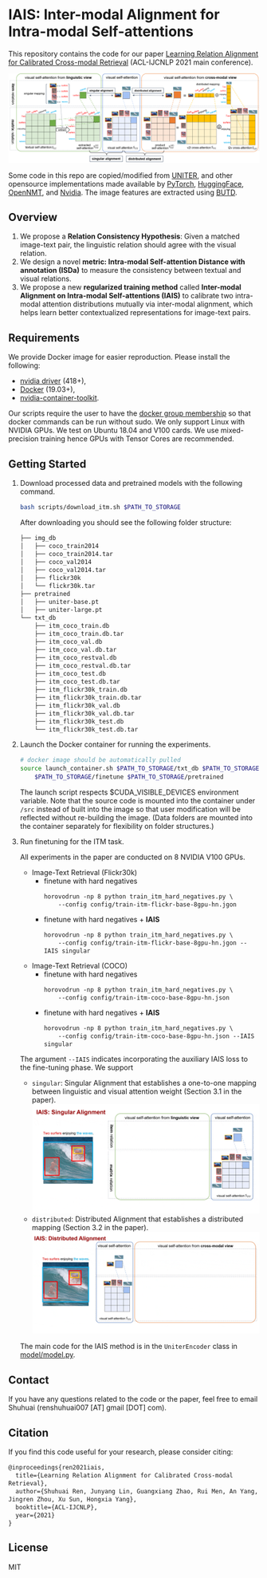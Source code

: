# IAIS: Inter-modal Alignment for Intra-modal Self-attentions
This repository contains the code for our paper [Learning Relation Alignment for Calibrated Cross-modal Retrieval](https://arxiv.org/abs/2105.13868) (ACL-IJCNLP 2021 main conference).

![Overview of IAIS](figures/IAIS.png)


Some code in this repo are copied/modified from [UNITER](https://github.com/ChenRocks/UNITER), and other opensource implementations made available by
[PyTorch](https://github.com/pytorch/pytorch),
[HuggingFace](https://github.com/huggingface/transformers),
[OpenNMT](https://github.com/OpenNMT/OpenNMT-py),
and [Nvidia](https://github.com/NVIDIA/DeepLearningExamples/tree/master/PyTorch).
The image features are extracted using [BUTD](https://github.com/peteanderson80/bottom-up-attention).

## Overview

1. We propose a **Relation Consistency Hypothesis**: Given a matched image-text pair, the linguistic relation should agree with the visual relation.
2. We design a novel **metric: Intra-modal Self-attention Distance with annotation (ISDa)** to measure the consistency between textual and visual relations.
3. We propose a new **regularized training method** called **Inter-modal Alignment on Intra-modal Self-attentions (IAIS)** to calibrate two intra-modal attention distributions mutually via inter-modal alignment, which helps learn better contextualized representations for image-text pairs.
 
## Requirements
We provide Docker image for easier reproduction. Please install the following:
  - [nvidia driver](https://docs.nvidia.com/cuda/cuda-installation-guide-linux/index.html#package-manager-installation) (418+), 
  - [Docker](https://docs.docker.com/install/linux/docker-ce/ubuntu/) (19.03+), 
  - [nvidia-container-toolkit](https://github.com/NVIDIA/nvidia-docker#quickstart).

Our scripts require the user to have the [docker group membership](https://docs.docker.com/install/linux/linux-postinstall/)
so that docker commands can be run without sudo.
We only support Linux with NVIDIA GPUs. We test on Ubuntu 18.04 and V100 cards.
We use mixed-precision training hence GPUs with Tensor Cores are recommended.

## Getting Started
1. Download processed data and pretrained models with the following command.
    ```bash
    bash scripts/download_itm.sh $PATH_TO_STORAGE
    ```
    After downloading you should see the following folder structure:
    ```
    ├── img_db
    │   ├── coco_train2014
    │   ├── coco_train2014.tar
    │   ├── coco_val2014
    │   ├── coco_val2014.tar
    │   ├── flickr30k
    │   └── flickr30k.tar
    ├── pretrained
    │   ├── uniter-base.pt
    │   ├── uniter-large.pt
    └── txt_db
        ├── itm_coco_train.db
        ├── itm_coco_train.db.tar
        ├── itm_coco_val.db
        ├── itm_coco_val.db.tar
        ├── itm_coco_restval.db
        ├── itm_coco_restval.db.tar
        ├── itm_coco_test.db
        ├── itm_coco_test.db.tar
        ├── itm_flickr30k_train.db
        ├── itm_flickr30k_train.db.tar
        ├── itm_flickr30k_val.db
        ├── itm_flickr30k_val.db.tar
        ├── itm_flickr30k_test.db
        └── itm_flickr30k_test.db.tar
    ```

2. Launch the Docker container for running the experiments.
    ```bash
    # docker image should be automatically pulled
    source launch_container.sh $PATH_TO_STORAGE/txt_db $PATH_TO_STORAGE/img_db \
        $PATH_TO_STORAGE/finetune $PATH_TO_STORAGE/pretrained
    ```
    The launch script respects $CUDA_VISIBLE_DEVICES environment variable.
    Note that the source code is mounted into the container under `/src` instead 
    of built into the image so that user modification will be reflected without
    re-building the image. (Data folders are mounted into the container separately
    for flexibility on folder structures.)

3. Run finetuning for the ITM task.

    All experiments in the paper are conducted on 8 NVIDIA V100 GPUs.

    - Image-Text Retrieval (Flickr30k)
        - finetune with hard negatives
            ```
            horovodrun -np 8 python train_itm_hard_negatives.py \
                --config config/train-itm-flickr-base-8gpu-hn.jgon
            ```
        - finetune with hard negatives + **IAIS**
            ```
            horovodrun -np 8 python train_itm_hard_negatives.py \
                --config config/train-itm-flickr-base-8gpu-hn.jgon --IAIS singular
            ```
    - Image-Text Retrieval (COCO)
        - finetune with hard negatives
            ```
            horovodrun -np 8 python train_itm_hard_negatives.py \
                --config config/train-itm-coco-base-8gpu-hn.json
            ```
        - finetune with hard negatives + **IAIS**
            ```
            horovodrun -np 8 python train_itm_hard_negatives.py \
                --config config/train-itm-coco-base-8gpu-hn.json --IAIS singular
            ```
    The argument `--IAIS` indicates incorporating the auxiliary IAIS loss to the fine-tuning phase. We support
    - `singular`: Singular Alignment that establishes a one-to-one mapping between linguistic and visual attention weight (Section 3.1 in the paper).
    ![Overview of IAIS](figures/singular_alignment.gif)
    - `distributed`: Distributed Alignment that establishes a distributed mapping (Section 3.2 in the paper).
    ![Overview of IAIS](figures/distributed_alignment.gif)
    
    The main code for the IAIS method is in the `UniterEncoder` class in [model/model.py](model/model.py).

## Contact

If you have any questions related to the code or the paper, feel free to email Shuhuai (renshuhuai007 [AT] gmail [DOT] com).

## Citation

If you find this code useful for your research, please consider citing:
```
@inproceedings{ren2021iais,
  title={Learning Relation Alignment for Calibrated Cross-modal Retrieval},
  author={Shuhuai Ren, Junyang Lin, Guangxiang Zhao, Rui Men, An Yang, Jingren Zhou, Xu Sun, Hongxia Yang},
  booktitle={ACL-IJCNLP},
  year={2021}
}
```

## License

MIT
